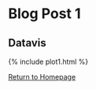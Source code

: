 # Blog Post 1
## Datavis
{% include plot1.html %}

[Return to Homepage](https://abinojha.github.io/DataVis/)

